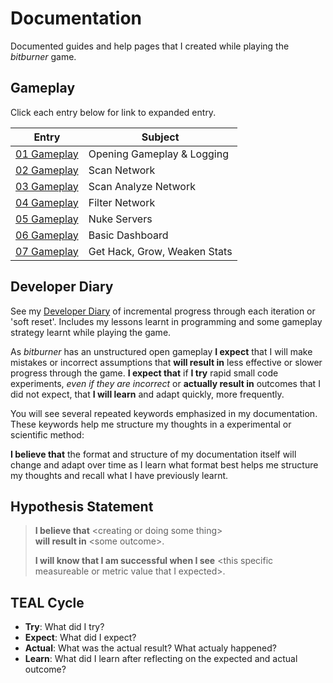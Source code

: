 # Documentation

Documented guides and help pages that I created while playing the _bitburner_ game.

## Gameplay

Click each entry below for link to expanded entry.

| Entry                        | Subject                      |
|:----------------------------:|------------------------------|
| [01 Gameplay](01gameplay.md) | Opening Gameplay & Logging   |
| [02 Gameplay](02gameplay.md) | Scan Network                 |
| [03 Gameplay](03gameplay.md) | Scan Analyze Network         |
| [04 Gameplay](04gameplay.md) | Filter Network               |
| [05 Gameplay](05gameplay.md) | Nuke Servers                 |
| [06 Gameplay](06gameplay.md) | Basic Dashboard              |
| [07 Gameplay](07gameplay.md) | Get Hack, Grow, Weaken Stats |

## Developer Diary

See my [Developer Diary](diary/readme.md) of incremental progress through each iteration or 'soft reset'. Includes my lessons learnt in programming and some gameplay strategy learnt while playing the game.

As _bitburner_ has an unstructured open gameplay **I expect** that I will make mistakes or incorrect assumptions that **will result in** less effective or slower progress through the game. **I expect that** if **I try** rapid small code experiments, _even if they are incorrect_ or **actually result in** outcomes that I did not expect, that **I will learn** and adapt quickly, more frequently.

You will see several repeated keywords emphasized in my documentation. These keywords help me structure my thoughts in a experimental or scientific method:

**I believe that** the format and structure of my documentation itself will change and adapt over time as I learn what format best helps me structure my thoughts and recall what I have previously learnt.

## Hypothesis Statement

> **I believe that** \<creating or doing some thing><br/>
> **will result in** \<some outcome>.
>
> **I will know that I am successful when I see** \<this specific measureable or metric value that I expected>.

## TEAL Cycle

- **Try**: What did I try?
- **Expect**: What did I expect?
- **Actual**: What was the actual result? What actualy happened?
- **Learn**: What did I learn after reflecting on the expected and actual outcome?
